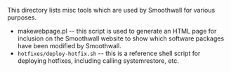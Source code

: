 This directory lists misc tools which are used by Smoothwall for various
purposes.

* makewebpage.pl -- this script is used to generate an HTML page for inclusion
  on the Smoothwall website to show which software packages have been
  modified by Smoothwall.
* `hotfixes/deploy-hotfix.sh` -- this is a reference shell script for
  deploying hotfixes, including calling systemrestore, etc.
